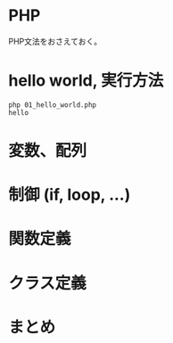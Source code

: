 # PHP

PHP文法をおさえておく。

# hello world, 実行方法
```
php 01_hello_world.php
hello
```
# 変数、配列
# 制御 (if, loop, ...)
# 関数定義
# クラス定義

# まとめ
